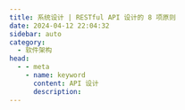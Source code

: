 ```yaml
---
title: 系统设计 | RESTful API 设计的 8 项原则
date: 2024-04-12 22:04:32
sidebar: auto
category: 
  - 软件架构
head:
  - - meta
    - name: keyword
      content: API 设计
      description: 
---
```


